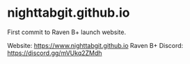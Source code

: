 # nighttabgit.github.io
First commit to Raven B+ launch website.

Website: https://www.nighttabgit.github.io
Raven B+ Discord: https://discord.gg/mVUkq2ZMdh
